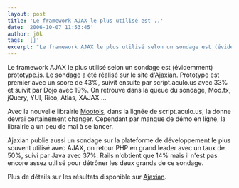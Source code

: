```yaml
---
layout: post
title: 'Le framework AJAX le plus utilisé est ..'
date: '2006-10-07 11:53:45'
author: j0k
tags: '[]'
excerpt: "Le framework AJAX le plus utilisé selon un sondage est (évidemment) prototype.js.     \nLe sondage a été réalisé sur le site d'Ajaxian. Prototype est premier avec un score de 43%, suivit ensuite par script.aculo.us avec 33% et suivit par Dojo avec 19%. On retrouve dans la queue du sondage, Moo.fx, jQuery, YUI, Rico, Atlas, XAJAX ...  \n  \nAvec la      …"
---
```


Le framework AJAX le plus utilisé selon un sondage est (évidemment) prototype.js.
Le sondage a été réalisé sur le site d'Ajaxian. Prototype est premier avec un score de 43%, suivit ensuite par script.aculo.us avec 33% et suivit par Dojo avec 19%. On retrouve dans la queue du sondage, Moo.fx, jQuery, YUI, Rico, Atlas, XAJAX ...

Avec la nouvelle librairie [Mootols](http://www.j0k3r.net/news-mootols-script-aculo-us-version-plus-leger-1501.html), dans la lignée de script.aculo.us, la donne devrai certainement changer. Cependant par manque de démo en ligne, la librairie a un peu de mal à se lancer.

Ajaxian publie aussi un sondage sur la plateforme de développement le plus souvent utilisé avec AJAX, on retour PHP en grand leader avec un taux de 50%, suivi par Java avec 37%. Rails n'obtient que 14% mais il n'est pas encore assez utilisé pour détrôner les deux grands de ce sondage.

Plus de détails sur les résultats disponible sur [Ajaxian](http://ajaxian.com/archives/ajaxiancom-2006-survey-results).

